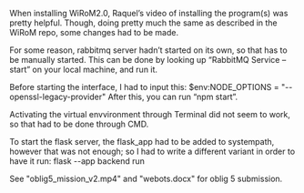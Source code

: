 When installing WiRoM2.0, Raquel’s video of installing the program(s) was pretty helpful. Though, doing pretty much the same as described in the WiRoM repo, some changes had to be made. 

For some reason, rabbitmq server hadn’t started on its own, so that has to be manually started. This can be done by looking up “RabbitMQ Service – start” on your local machine, and run it.  

Before starting the interface, I had to input this: $env:NODE_OPTIONS = "--openssl-legacy-provider"
After this, you can run “npm start”. 

Activating the virtual envvironment through Terminal did not seem to work, so that had to be done through CMD. 

To start the flask server, the flask_app had to be added to systempath, however that was not enough; so I had to write a different variant in order to have it run: flask --app backend run

See "oblig5_mission_v2.mp4" and "webots.docx" for oblig 5 submission.
